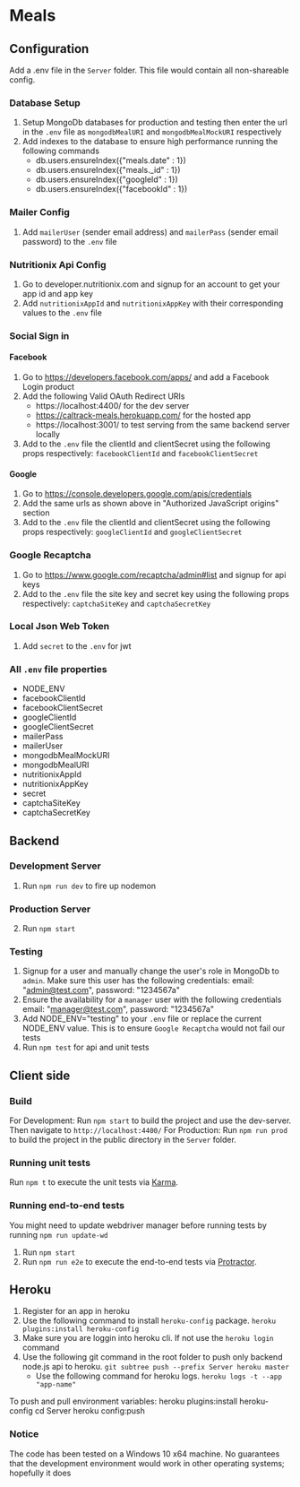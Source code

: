 
# Meals

## Configuration
Add a .env file in the `Server` folder. This file would contain all non-shareable config.

### Database Setup
1. Setup MongoDb databases for production and testing then enter the url in the `.env` file as `mongodbMealURI` and `mongodbMealMockURI` respectively
2. Add indexes to the database to ensure high performance running the following commands
    * db.users.ensureIndex({"meals.date" : 1})
    * db.users.ensureIndex({"meals._id" : 1})
    * db.users.ensureIndex({"googleId" : 1})
    * db.users.ensureIndex({"facebookId" : 1})

### Mailer Config
1. Add `mailerUser` (sender email address) and `mailerPass` (sender email password) to the `.env` file 

### Nutritionix Api Config
1. Go to developer.nutritionix.com and signup for an account to get your app id and app key
2. Add `nutritionixAppId` and `nutritionixAppKey` with their corresponding values to the `.env` file 

### Social Sign in

#### Facebook
1. Go to https://developers.facebook.com/apps/ and add a Facebook Login product
2. Add the following Valid OAuth Redirect URIs
    * https://localhost:4400/ for the dev server
    * https://caltrack-meals.herokuapp.com/  for the hosted app
    * https://localhost:3001/  to test serving from the same backend server locally
3. Add to the `.env` file the clientId and clientSecret using the following props respectively: `facebookClientId` and `facebookClientSecret`

#### Google
1. Go to https://console.developers.google.com/apis/credentials
2. Add the same urls as shown above in "Authorized JavaScript origins" section
3. Add to the `.env` file the clientId and clientSecret using the following props respectively: `googleClientId` and `googleClientSecret`

### Google Recaptcha
1. Go to https://www.google.com/recaptcha/admin#list and signup for api keys
2. Add to the `.env` file the site key and secret key using the following props respectively: `captchaSiteKey` and `captchaSecretKey`

### Local Json Web Token
1. Add `secret` to the `.env` for jwt 

### All `.env` file properties
* NODE_ENV
* facebookClientId
* facebookClientSecret
* googleClientId
* googleClientSecret
* mailerPass
* mailerUser
* mongodbMealMockURI
* mongodbMealURI
* nutritionixAppId
* nutritionixAppKey
* secret
* captchaSiteKey
* captchaSecretKey

## Backend
### Development Server
1. Run `npm run dev` to fire up nodemon

### Production Server
2. Run `npm start`

### Testing
1. Signup for a user and manually change the user's role in MongoDb to `admin`. Make sure this user has the following credentials:
email: "admin@test.com", password: "1234567a"
2. Ensure the availability for a `manager` user with the following credentials
email: "manager@test.com", password: "1234567a"
3. Add NODE_ENV="testing" to your `.env` file or replace the current NODE_ENV value. This is to ensure `Google Recaptcha` would not fail our tests
4. Run `npm test` for api and unit tests

## Client side

### Build
For Development: Run `npm start` to build the project and use the dev-server. Then navigate to `http://localhost:4400/`
For Production: Run `npm run prod` to build the project in the public directory in the `Server` folder.

### Running unit tests
Run `npm t` to execute the unit tests via [Karma](https://karma-runner.github.io).

### Running end-to-end tests
You might need to update webdriver manager before running tests by running `npm run update-wd`
1. Run `npm start`
2. Run `npm run e2e` to execute the end-to-end tests via [Protractor](http://www.protractortest.org/).

## Heroku
1. Register for an app in heroku 
2. Use the following command to install `heroku-config` package. `heroku plugins:install heroku-config`
3. Make sure you are loggin into heroku cli. If not use the `heroku login` command
2. Use the following git command in the root folder to push only backend node.js api to heroku. `git subtree push --prefix Server heroku master` 
    * Use the following command for heroku logs. `heroku logs -t --app "app-name"` 

To push and pull environment variables: 
heroku plugins:install heroku-config
cd Server
heroku config:push

### Notice

The code has been tested on a Windows 10 x64 machine. No guarantees that the development environment would work in other operating systems; hopefully it does


